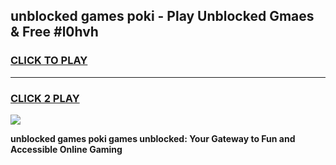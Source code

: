 
## unblocked games poki - Play Unblocked Gmaes & Free #l0hvh
<h3>
<a href="https://premium.freeplayer.one?title=unblocked_games_poki&ref=03M">CLICK TO PLAY</a></h3>
<hr>

<h3>
<a href="https://premium.freeplayer.one?title=unblocked_games_poki&ref=03M">CLICK 2 PLAY</a>
  
</h3>

<a href="https://premium.freeplayer.one?title=unblocked_games_poki&ref=03M"><img src="https://clearcache.store/games.png"></a>


**unblocked games poki games unblocked: Your Gateway to Fun and Accessible Online Gaming**

